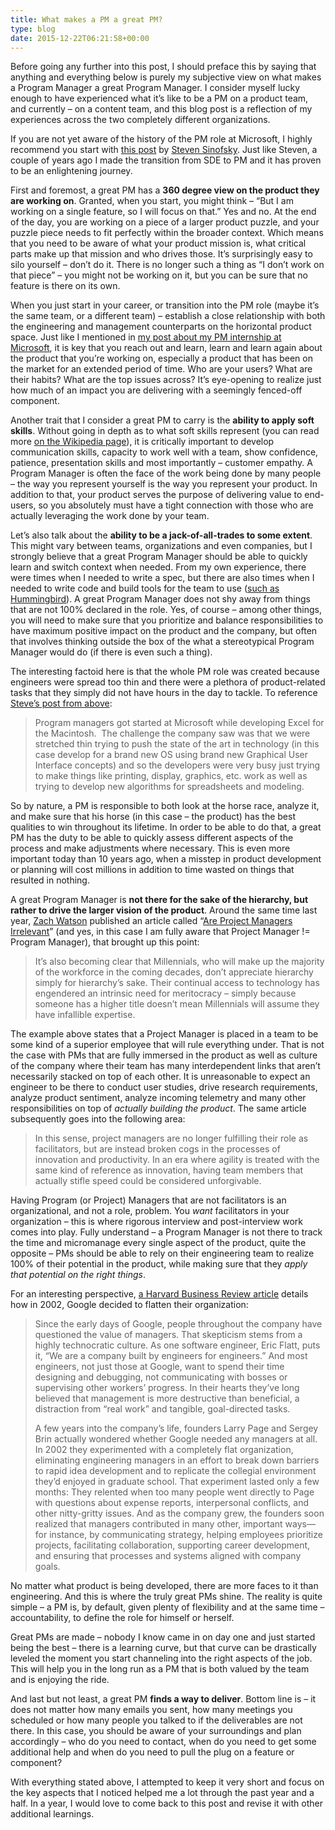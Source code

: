 ```yaml
---
title: What makes a PM a great PM?
type: blog
date: 2015-12-22T06:21:58+00:00
---
```


Before going any further into this post, I should preface this by saying that anything and everything below is purely my subjective view on what makes a Program Manager a great Program Manager. I consider myself lucky enough to have experienced what it&#8217;s like to be a PM on a product team, and currently &#8211; on a content team, and this blog post is a reflection of my experiences across the two completely different organizations.

If you are not yet aware of the history of the PM role at Microsoft, I highly recommend you start with <a href="http://blogs.msdn.com/b/techtalk/archive/2005/12/16/504872.aspx" target="_blank">this post</a> by <a href="https://twitter.com/stevesi" target="_blank">Steven Sinofsky</a>. Just like Steven, a couple of years ago I made the transition from SDE to PM and it has proven to be an enlightening journey.

First and foremost, a great PM has a **360 degree view on the product they are working on**. Granted, when you start, you might think &#8211; &#8220;But I am working on a single feature, so I will focus on that.&#8221; Yes and no. At the end of the day, you are working on a piece of a larger product puzzle, and your puzzle piece needs to fit perfectly within the broader context. Which means that you need to be aware of what your product mission is, what critical parts make up that mission and who drives those. It&#8217;s surprisingly easy to silo yourself &#8211; don&#8217;t do it. There is no longer such a thing as &#8220;I don&#8217;t work on that piece&#8221; &#8211; you might not be working on it, but you can be sure that no feature is there on its own.

When you just start in your career, or transition into the PM role (maybe it&#8217;s the same team, or a different team) &#8211; establish a close relationship with both the engineering and management counterparts on the horizontal product space. Just like I mentioned in <a href="http://www.dennisdel.com/?p=67" target="_blank">my post about my PM internship at Microsoft</a>, it is key that you reach out and learn, learn and learn again about the product that you&#8217;re working on, especially a product that has been on the market for an extended period of time. Who are your users? What are their habits? What are the top issues across? It&#8217;s eye-opening to realize just how much of an impact you are delivering with a seemingly fenced-off component.

Another trait that I consider a great PM to carry is the **ability to apply soft skills**. Without going in depth as to what soft skills represent (you can read more <a href="https://en.wikipedia.org/wiki/Soft_skills" target="_blank">on the Wikipedia page</a>), it is critically important to develop communication skills, capacity to work well with a team, show confidence, patience, presentation skills and most importantly &#8211; customer empathy. A Program Manager is often the face of the work being done by many people &#8211; the way you represent yourself is the way you represent your product. In addition to that, your product serves the purpose of delivering value to end-users, so you absolutely must have a tight connection with those who are actually leveraging the work done by your team.

Let&#8217;s also talk about the **ability to be a jack-of-all-trades to some extent**. This might vary between teams, organizations and even companies, but I strongly believe that a great Program Manager should be able to quickly learn and switch context when needed. From my own experience, there were times when I needed to write a spec, but there are also times when I needed to write code and build tools for the team to use (<a href="https://github.com/Microsoft/hummingbird" target="_blank">such as Hummingbird</a>). A great Program Manager does not shy away from things that are not 100% declared in the role. Yes, of course &#8211; among other things, you will need to make sure that you prioritize and balance responsibilities to have maximum positive impact on the product and the company, but often that involves thinking outside the box of the what a stereotypical Program Manager would do (if there is even such a thing).

The interesting factoid here is that the whole PM role was created because engineers were spread too thin and there were a plethora of product-related tasks that they simply did not have hours in the day to tackle. To reference <a href="http://blogs.msdn.com/b/techtalk/archive/2005/12/16/504872.aspx" target="_blank">Steve&#8217;s post from above</a>:

> Program managers got started at Microsoft while developing Excel for the Macintosh.  The challenge the company saw was that we were stretched thin trying to push the state of the art in technology (in this case develop for a brand new OS using brand new Graphical User Interface concepts) and so the developers were very busy just trying to make things like printing, display, graphics, etc. work as well as trying to develop new algorithms for spreadsheets and modeling.

So by nature, a PM is responsible to both look at the horse race, analyze it, and make sure that his horse (in this case &#8211; the product) has the best qualities to win throughout its lifetime. In order to be able to do that, a great PM has the duty to be able to quickly assess different aspects of the process and make adjustments where necessary. This is even more important today than 10 years ago, when a misstep in product development or planning will cost millions in addition to time wasted on things that resulted in nothing.

A great Program Manager is **not there for the sake of the hierarchy, but rather to drive the larger vision of the product**. Around the same time last year, <a href="https://www.linkedin.com/profile/view?id=231078413" target="_blank">Zach Watson</a> published an article called &#8220;<a href="http://technologyadvice.com/project-management/blog/are-project-managers-irrelevant/" target="_blank">Are Project Managers Irrelevant</a>&#8221; (and yes, in this case I am fully aware that Project Manager != Program Manager), that brought up this point:

> It’s also becoming clear that Millennials, who will make up the majority of the workforce in the coming decades, don’t appreciate hierarchy simply for hierarchy’s sake. Their continual access to technology has engendered an intrinsic need for meritocracy – simply because someone has a higher title doesn’t mean Millennials will assume they have infallible expertise.

The example above states that a Project Manager is placed in a team to be some kind of a superior employee that will rule everything under. That is not the case with PMs that are fully immersed in the product as well as culture of the company where their team has many interdependent links that aren&#8217;t necessarily stacked on top of each other. It is unreasonable to expect an engineer to be there to conduct user studies, drive research requirements, analyze product sentiment, analyze incoming telemetry and many other responsibilities on top of _actually building the product_. The same article subsequently goes into the following area:

> In this sense, project managers are no longer fulfilling their role as facilitators, but are instead broken cogs in the processes of innovation and productivity. In an era where agility is treated with the same kind of reference as innovation, having team members that actually stifle speed could be considered unforgivable.

Having Program (or Project) Managers that are not facilitators is an organizational, and not a role, problem. You _want_ facilitators in your organization &#8211; this is where rigorous interview and post-interview work comes into play. Fully understand &#8211; a Program Manager is not there to track the time and micromanage every single aspect of the product, quite the opposite &#8211; PMs should be able to rely on their engineering team to realize 100% of their potential in the product, while making sure that they _apply that potential on the right things_.

For an interesting perspective, <a href="https://hbr.org/2013/12/how-google-sold-its-engineers-on-management" target="_blank">a Harvard Business Review article</a> details how in 2002, Google decided to flatten their organization:

> Since the early days of Google, people throughout the company have questioned the value of managers. That skepticism stems from a highly technocratic culture. As one software engineer, Eric Flatt, puts it, “We are a company built by engineers for engineers.” And most engineers, not just those at Google, want to spend their time designing and debugging, not communicating with bosses or supervising other workers’ progress. In their hearts they’ve long believed that management is more destructive than beneficial, a distraction from “real work” and tangible, goal-directed tasks.
> 
> A few years into the company’s life, founders Larry Page and Sergey Brin actually wondered whether Google needed any managers at all. In 2002 they experimented with a completely flat organization, eliminating engineering managers in an effort to break down barriers to rapid idea development and to replicate the collegial environment they’d enjoyed in graduate school. That experiment lasted only a few months: They relented when too many people went directly to Page with questions about expense reports, interpersonal conflicts, and other nitty-gritty issues. And as the company grew, the founders soon realized that managers contributed in many other, important ways—for instance, by communicating strategy, helping employees prioritize projects, facilitating collaboration, supporting career development, and ensuring that processes and systems aligned with company goals.

No matter what product is being developed, there are more faces to it than engineering. And this is where the truly great PMs shine. The reality is quite simple &#8211; a PM is, by default, given plenty of flexibility and at the same time &#8211; accountability, to define the role for himself or herself.

Great PMs are made &#8211; nobody I know came in on day one and just started being the best &#8211; there is a learning curve, but that curve can be drastically leveled the moment you start channeling into the right aspects of the job. This will help you in the long run as a PM that is both valued by the team and is enjoying the ride.

And last but not least, a great PM **finds a way to deliver**. Bottom line is &#8211; it does not matter how many emails you sent, how many meetings you scheduled or how many people you talked to if the deliverables are not there. In this case, you should be aware of your surroundings and plan accordingly &#8211; who do you need to contact, when do you need to get some additional help and when do you need to pull the plug on a feature or component?

With everything stated above, I attempted to keep it very short and focus on the key aspects that I noticed helped me a lot through the past year and a half. In a year, I would love to come back to this post and revise it with other additional learnings.
